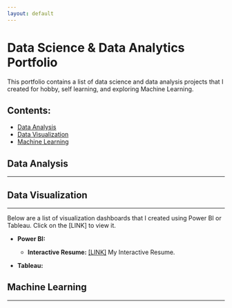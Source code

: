 ```yaml
---
layout: default
---
```


# Data Science & Data Analytics Portfolio
This portfolio contains a list of data science and data analysis projects that I created for hobby, self learning, and exploring Machine Learning.

## Contents: 
- [Data Analysis](#data-analysis)
- [Data Visualization](#data-visualization)
- [Machine Learning](#machine-learning)

## Data Analysis
* * *

## Data Visualization
* * *
Below are a list of visualization dashboards that I created using Power BI or Tableau. Click on the [LINK] to view it.
* **Power BI:**
  - **Interactive Resume:**  [[LINK]](https://bit.ly/yeevienresume) My Interactive Resume.

* **Tableau:**


## Machine Learning
* * *

